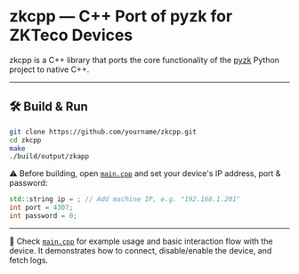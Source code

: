 # zkcpp — C++ Port of pyzk for ZKTeco Devices

zkcpp is a C++ library that ports the core functionality of the [pyzk](https://github.com/fananimi/pyzk) Python project to native C++.

---

## 🛠️ Build & Run

```bash
git clone https://github.com/yourname/zkcpp.git
cd zkcpp
make
./build/output/zkapp
```
⚠️ Before building, open [`main.cpp`](main.cpp) and set your device's IP address, port & password:

```cpp
std::string ip = ; // Add machine IP, e.g. "192.168.1.201"
int port = 4307;
int password = 0;
```

---

📄 Check [`main.cpp`](main.cpp) for example usage and basic interaction flow with the device. It demonstrates how to connect, disable/enable the device, and fetch logs.
